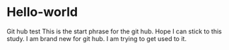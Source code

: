 # Hello-world
Git hub test
This is the start phrase for the git hub. Hope I can stick to this study. 
I am brand new for git hub. I am trying to get used to it. 
